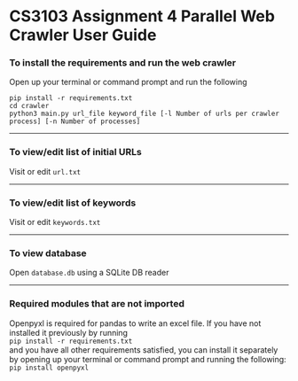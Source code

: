 # CS3103 Assignment 4 Parallel Web Crawler User Guide

### To install the requirements and run the web crawler
Open up your terminal or command prompt and run the following
```
pip install -r requirements.txt
cd crawler
python3 main.py url_file keyword_file [-l Number of urls per crawler process] [-n Number of processes]
```

---
### To view/edit list of initial URLs
Visit or edit `url.txt`

---
### To view/edit list of keywords
Visit or edit `keywords.txt`

--- 
### To view database
Open `database.db` using a SQLite DB reader

--- 
### Required modules that are not imported
Openpyxl is required for pandas to write an excel file.
If you have not installed it previously by running  
```pip install -r requirements.txt```  
and you have all other requirements satisfied, you can install it separately by opening up your terminal or command prompt and running the following:  
```pip install openpyxl```
